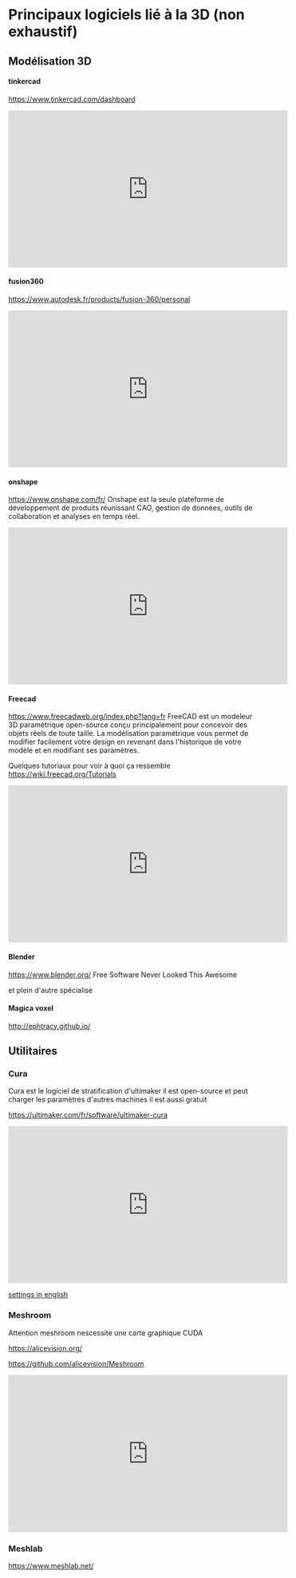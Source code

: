 
# Principaux logiciels lié à la 3D (non exhaustif)

## Modélisation 3D

#### tinkercad
https://www.tinkercad.com/dashboard

<iframe width="560" height="315" src="https://www.youtube.com/embed/KHKdS5S6YMI" title="YouTube video player" frameborder="0" allow="accelerometer; autoplay; clipboard-write; encrypted-media; gyroscope; picture-in-picture" allowfullscreen></iframe>

#### fusion360
https://www.autodesk.fr/products/fusion-360/personal

<iframe width="560" height="315" src="https://www.youtube.com/embed/cqcxUzGgspY" title="YouTube video player" frameborder="0" allow="accelerometer; autoplay; clipboard-write; encrypted-media; gyroscope; picture-in-picture" allowfullscreen></iframe>

#### onshape
https://www.onshape.com/fr/
Onshape est la seule plateforme de développement de produits réunissant CAO, gestion de données, outils de collaboration et 
analyses en temps réel.

<iframe width="560" height="315" src="https://www.youtube.com/embed/xs2zOy_5dyE" title="YouTube video player" frameborder="0" allow="accelerometer; autoplay; clipboard-write; encrypted-media; gyroscope; picture-in-picture" allowfullscreen></iframe>


#### Freecad
https://www.freecadweb.org/index.php?lang=fr
FreeCAD est un modeleur 3D paramétrique open-source conçu principalement pour concevoir des objets réels de toute taille. La modélisation paramétrique vous permet de modifier facilement votre design en revenant dans l'historique de votre modèle et en modifiant ses paramètres.

Quelques tutoriaux pour voir à quoi ça ressemble
https://wiki.freecad.org/Tutorials

<iframe width="560" height="315" src="https://www.youtube.com/embed/FgznG3jlcGk" title="YouTube video player" frameborder="0" allow="accelerometer; autoplay; clipboard-write; encrypted-media; gyroscope; picture-in-picture" allowfullscreen></iframe>



#### Blender
https://www.blender.org/
Free Software Never Looked This Awesome


et plein d'autre spécialisé

#### Magica voxel 
http://ephtracy.github.io/



## Utilitaires

### Cura
Cura est le logiciel de stratification d'ultimaker
il est open-source et peut charger les paramètres d'autres machines
il est aussi gratuit

https://ultimaker.com/fr/software/ultimaker-cura

<iframe width="560" height="315" src="https://www.youtube.com/embed/a-jYAkE5gVo" title="YouTube video player" frameborder="0" allow="accelerometer; autoplay; clipboard-write; encrypted-media; gyroscope; picture-in-picture" allowfullscreen></iframe>

[settings in english](https://www.youtube.com/watch?v=6Lk4RyD0VbU)


### Meshroom

Attention meshroom nescessite une carte graphique CUDA

https://alicevision.org/

https://github.com/alicevision/Meshroom


<iframe width="560" height="315" src="https://www.youtube.com/embed/v_O6tYKQEBA" title="YouTube video player" frameborder="0" allow="accelerometer; autoplay; clipboard-write; encrypted-media; gyroscope; picture-in-picture" allowfullscreen></iframe>


### Meshlab

https://www.meshlab.net/

